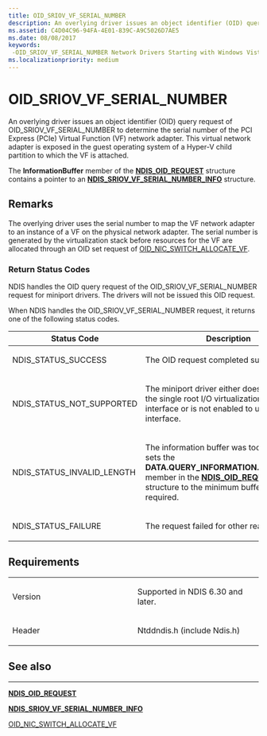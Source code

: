```yaml
---
title: OID_SRIOV_VF_SERIAL_NUMBER
description: An overlying driver issues an object identifier (OID) query request of OID_SRIOV_VF_SERIAL_NUMBER to determine the serial number of the PCI Express (PCIe) Virtual Function (VF) network adapter.
ms.assetid: C4D04C96-94FA-4E01-839C-A9C5026D7AE5
ms.date: 08/08/2017
keywords: 
 -OID_SRIOV_VF_SERIAL_NUMBER Network Drivers Starting with Windows Vista
ms.localizationpriority: medium
---
```


# OID\_SRIOV\_VF\_SERIAL\_NUMBER


An overlying driver issues an object identifier (OID) query request of OID\_SRIOV\_VF\_SERIAL\_NUMBER to determine the serial number of the PCI Express (PCIe) Virtual Function (VF) network adapter. This virtual network adapter is exposed in the guest operating system of a Hyper-V child partition to which the VF is attached.

The **InformationBuffer** member of the [**NDIS\_OID\_REQUEST**](/windows-hardware/drivers/ddi/ndis/ns-ndis-_ndis_oid_request) structure contains a pointer to an [**NDIS\_SRIOV\_VF\_SERIAL\_NUMBER\_INFO**](/windows-hardware/drivers/ddi/ntddndis/ns-ntddndis-_ndis_sriov_vf_serial_number_info) structure.

Remarks
-------

The overlying driver uses the serial number to map the VF network adapter to an instance of a VF on the physical network adapter. The serial number is generated by the virtualization stack before resources for the VF are allocated through an OID set request of [OID\_NIC\_SWITCH\_ALLOCATE\_VF](oid-nic-switch-allocate-vf.md).

### Return Status Codes

NDIS handles the OID query request of the OID\_SRIOV\_VF\_SERIAL\_NUMBER request for miniport drivers. The drivers will not be issued this OID request.

When NDIS handles the OID\_SRIOV\_VF\_SERIAL\_NUMBER request, it returns one of the following status codes.

<table>
<colgroup>
<col width="50%" />
<col width="50%" />
</colgroup>
<thead>
<tr class="header">
<th>Status Code</th>
<th>Description</th>
</tr>
</thead>
<tbody>
<tr class="odd">
<td><p>NDIS_STATUS_SUCCESS</p></td>
<td><p>The OID request completed successfully.</p></td>
</tr>
<tr class="even">
<td><p>NDIS_STATUS_NOT_SUPPORTED</p></td>
<td><p>The miniport driver either does not support the single root I/O virtualization (SR-IOV) interface or is not enabled to use the interface.</p></td>
</tr>
<tr class="odd">
<td><p>NDIS_STATUS_INVALID_LENGTH</p></td>
<td><p>The information buffer was too short. NDIS sets the <strong>DATA.QUERY_INFORMATION.BytesNeeded</strong> member in the <a href="https://docs.microsoft.com/windows-hardware/drivers/ddi/ndis/ns-ndis-_ndis_oid_request" data-raw-source="[&lt;strong&gt;NDIS_OID_REQUEST&lt;/strong&gt;](/windows-hardware/drivers/ddi/ndis/ns-ndis-_ndis_oid_request)"><strong>NDIS_OID_REQUEST</strong></a> structure to the minimum buffer size that is required.</p></td>
</tr>
<tr class="even">
<td><p>NDIS_STATUS_FAILURE</p></td>
<td><p>The request failed for other reasons.</p></td>
</tr>
</tbody>
</table>

 

Requirements
------------

<table>
<colgroup>
<col width="50%" />
<col width="50%" />
</colgroup>
<tbody>
<tr class="odd">
<td><p>Version</p></td>
<td><p>Supported in NDIS 6.30 and later.</p></td>
</tr>
<tr class="even">
<td><p>Header</p></td>
<td>Ntddndis.h (include Ndis.h)</td>
</tr>
</tbody>
</table>

## See also


****
[**NDIS\_OID\_REQUEST**](/windows-hardware/drivers/ddi/ndis/ns-ndis-_ndis_oid_request)

[**NDIS\_SRIOV\_VF\_SERIAL\_NUMBER\_INFO**](/windows-hardware/drivers/ddi/ntddndis/ns-ntddndis-_ndis_sriov_vf_serial_number_info)

[OID\_NIC\_SWITCH\_ALLOCATE\_VF](oid-nic-switch-allocate-vf.md)

 


